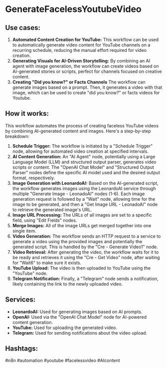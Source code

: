 # GenerateFacelessYoutubeVideo

## Use cases:

1.  **Automated Content Creation for YouTube:** This workflow can be used to automatically generate video content for YouTube channels on a recurring schedule, reducing the manual effort required for video creation.
2.  **Generating Visuals for AI-Driven Storytelling:** By combining an AI agent with image generation, the workflow can create videos based on AI-generated stories or scripts, perfect for channels focused on creative content.
3.  **Creating "Did you know?" or Facts Channels** The workflow can generate images based on a prompt. Then, it generates a video with that image, which can be used to create "did you know?" or facts videos for Youtube.

## How it works:

This workflow automates the process of creating faceless YouTube videos by combining AI-generated content and images. Here's a step-by-step breakdown:

1.  **Schedule Trigger:** The workflow is initiated by a "Schedule Trigger" node, allowing for automated video creation at specified intervals.
2.  **AI Content Generation:** An "AI Agent" node, potentially using a Large Language Model (LLM) and structured output parser, generates video scripts or content. The "OpenAI Chat Model" and "Structured Output Parser" nodes define the specific AI model used and the desired output format, respectively.
3.  **Image Generation with LeonardoAI:** Based on the AI-generated script, the workflow generates images using the LeonardoAI service through multiple "Generate Image - LeonadoAI" nodes (1-6). Each image generation request is followed by a "Wait" node, allowing time for the image to be generated, and then a "Get Image URL - LeonadoAI" node to retrieve the generated image's URL.
4.  **Image URL Processing:** The URLs of all images are set to a specific field, using "Edit Fields" nodes.
5.  **Merge Images:** All of the image URLs get merged together into one single item.
6.  **Video Generation:** The workflow sends an HTTP request to a service to generate a video using the provided images and potentially the generated script. This is handled by the "Cre - Generate Video1" node.
7.  **Video Retrieval:** After generating the video, the workflow waits for it to be ready and retrieves it using the "Cre - Get Video" node, after waiting for "Wait6" to make sure it exists.
8.  **YouTube Upload:** The video is then uploaded to YouTube using the "YouTube" node.
9.  **Telegram Notification:** Finally, a "Telegram" node sends a notification, likely containing the link to the newly uploaded video.

## Services:

*   **LeonardoAI:** Used for generating images based on AI prompts.
*   **OpenAI:** Used via the "OpenAI Chat Model" node for AI-powered content generation.
*   **YouTube:** Used for uploading the generated video.
*   **Telegram:** Used for sending notifications about the video upload.

## Hashtags:

#n8n #automation #youtube #facelessvideo #AIcontent
